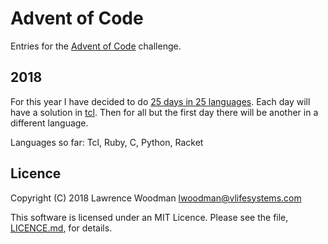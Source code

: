 Advent of Code
==============

Entries for the [Advent of Code](https://adventofcode.com) challenge.

2018
----
For this year I have decided to do [25 days in 25 languages](https://techtinkering.com/articles/advent-of-code-2018-25-days-25-languages/).  Each day will have a solution in [tcl](https://wiki.tcl-lang.org/). Then for all but the first day there will be another in a different language.

Languages so far: Tcl, Ruby, C, Python, Racket

Licence
-------
Copyright (C) 2018 Lawrence Woodman <lwoodman@vlifesystems.com>

This software is licensed under an MIT Licence.  Please see the file, [LICENCE.md](https://github.com/lawrencewoodman/adventofcode/blob/master/LICENCE.md), for details.

